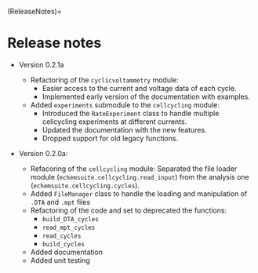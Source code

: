 (ReleaseNotes)=
# Release notes

* Version 0.2.1a
    * Refactoring of the `cyclicvoltammetry` module:
        * Easier access to the current and voltage data of each cycle.
        * Implemented early version of the documentation with examples.
    * Added `experiments` submodule to the `cellcycling` module:
        * Introduced the `RateExperiment` class to handle multiple cellcycling experiments at different currents.
        * Updated the documentation with the new features.
        * Dropped support for old legacy functions.

* Version 0.2.0a:
    * Refacoring of the `cellcycling` module: Separated the file loader module (`echemsuite.cellcycling.read_input`) from the analysis one (`echemsuite.cellcycling.cycles`).
    * Added `FileManager` class to handle the loading and manipulation of `.DTA` and `.mpt` files
    * Refactoring of the code and set to deprecated the functions:
        * `build_DTA_cycles`
        * `read_mpt_cycles`
        * `read_cycles`
        * `build_cycles`
    * Added documentation
    * Added unit testing